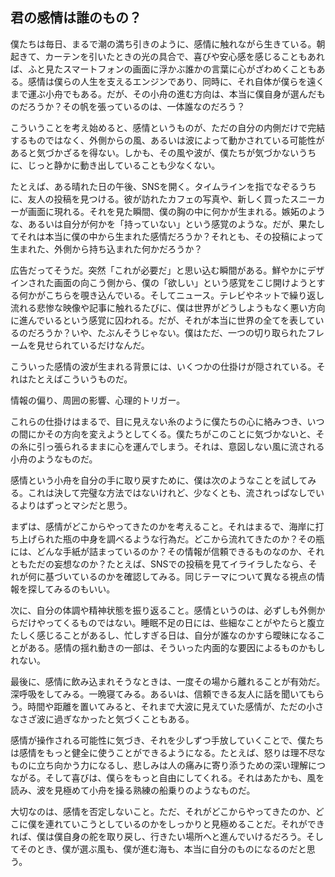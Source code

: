 ## 君の感情は誰のもの？

僕たちは毎日、まるで潮の満ち引きのように、感情に触れながら生きている。朝起きて、カーテンを引いたときの光の具合で、喜びや安心感を感じることもあれば、ふと見たスマートフォンの画面に浮かぶ誰かの言葉に心がざわめくこともある。感情は僕らの人生を支えるエンジンであり、同時に、それ自体が僕らを遠くまで運ぶ小舟でもある。だが、その小舟の進む方向は、本当に僕自身が選んだものだろうか？その帆を張っているのは、一体誰なのだろう？

こういうことを考え始めると、感情というものが、ただの自分の内側だけで完結するものではなく、外側からの風、あるいは波によって動かされている可能性があると気づかざるを得ない。しかも、その風や波が、僕たちが気づかないうちに、じっと静かに動き出していることも少なくない。

たとえば、ある晴れた日の午後、SNSを開く。タイムラインを指でなぞるうちに、友人の投稿を見つける。彼が訪れたカフェの写真や、新しく買ったスニーカーが画面に現れる。それを見た瞬間、僕の胸の中に何かが生まれる。嫉妬のような、あるいは自分が何かを「持っていない」という感覚のような。だが、果たしてそれは本当に僕の中から生まれた感情だろうか？それとも、その投稿によって生まれた、外側から持ち込まれた何かだろうか？

広告だってそうだ。突然「これが必要だ」と思い込む瞬間がある。鮮やかにデザインされた画面の向こう側から、僕の「欲しい」という感覚をこじ開けようとする何かがこちらを覗き込んでいる。そしてニュース。テレビやネットで繰り返し流れる悲惨な映像や記事に触れるたびに、僕は世界がどうしようもなく悪い方向に進んでいるという感覚に囚われる。だが、それが本当に世界の全てを表しているのだろうか？いや、たぶんそうじゃない。僕はただ、一つの切り取られたフレームを見せられているだけなんだ。

こういった感情の波が生まれる背景には、いくつかの仕掛けが隠されている。それはたとえばこういうものだ。

情報の偏り、周囲の影響、心理的トリガー。

これらの仕掛けはまるで、目に見えない糸のように僕たちの心に絡みつき、いつの間にかその方向を変えようとしてくる。僕たちがこのことに気づかないと、その糸に引っ張られるままに心を運んでしまう。それは、意図しない風に流される小舟のようなものだ。

感情という小舟を自分の手に取り戻すために、僕は次のようなことを試してみる。これは決して完璧な方法ではないけれど、少なくとも、流されっぱなしでいるよりはずっとマシだと思う。

まずは、感情がどこからやってきたのかを考えること。それはまるで、海岸に打ち上げられた瓶の中身を調べるような行為だ。どこから流れてきたのか？その瓶には、どんな手紙が詰まっているのか？その情報が信頼できるものなのか、それともただの妄想なのか？たとえば、SNSでの投稿を見てイライラしたなら、それが何に基づいているのかを確認してみる。同じテーマについて異なる視点の情報を探してみるのもいい。

次に、自分の体調や精神状態を振り返ること。感情というのは、必ずしも外側からだけやってくるものではない。睡眠不足の日には、些細なことがやたらと腹立たしく感じることがあるし、忙しすぎる日は、自分が誰なのかすら曖昧になることがある。感情の揺れ動きの一部は、そういった内面的な要因によるものかもしれない。

最後に、感情に飲み込まれそうなときは、一度その場から離れることが有効だ。深呼吸をしてみる。一晩寝てみる。あるいは、信頼できる友人に話を聞いてもらう。時間や距離を置いてみると、それまで大波に見えていた感情が、ただの小さなさざ波に過ぎなかったと気づくこともある。

感情が操作される可能性に気づき、それを少しずつ手放していくことで、僕たちは感情をもっと健全に使うことができるようになる。たとえば、怒りは理不尽なものに立ち向かう力になるし、悲しみは人の痛みに寄り添うための深い理解につながる。そして喜びは、僕らをもっと自由にしてくれる。それはあたかも、風を読み、波を見極めて小舟を操る熟練の船乗りのようなものだ。

大切なのは、感情を否定しないこと。ただ、それがどこからやってきたのか、どこに僕を連れていこうとしているのかをしっかりと見極めることだ。それができれば、僕は僕自身の舵を取り戻し、行きたい場所へと進んでいけるだろう。そしてそのとき、僕が選ぶ風も、僕が進む海も、本当に自分のものになるのだと思う。